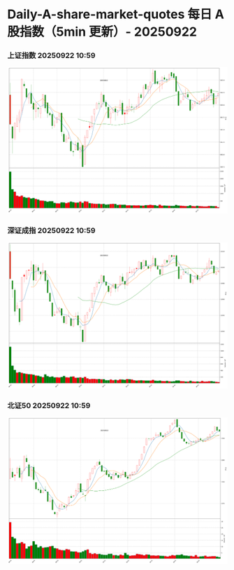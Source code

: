 
# Daily-A-share-market-quotes 每日 A 股指数（5min 更新）- 20250922

### 上证指数 20250922 10:59
![](./fig/2025/9/20250922-sh000001.png)

### 深证成指 20250922 10:59
![](./fig/2025/9/20250922-sz399001.png)

### 北证50 20250922 10:59
![](./fig/2025/9/20250922-bj899050.png)
